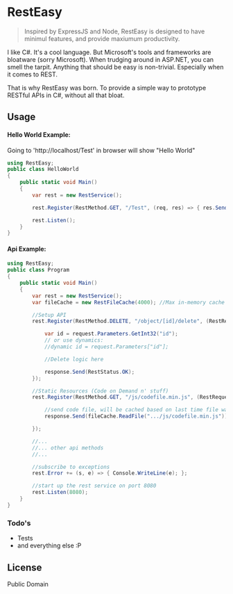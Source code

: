 # RestEasy

> Inspired by ExpressJS and Node, RestEasy is designed to have minimul features, and provide maxiumum productivity.

I like C#. It's a cool language. But Microsoft's tools and frameworks are bloatware (sorry Microsoft). When trudging around in ASP.NET, you can smell the tarpit. Anything that should be easy is non-trivial. Especially when it comes to REST.

That is why RestEasy was born. To provide a simple way to prototype RESTful APIs in C#, without all that bloat.

## Usage

#### Hello World Example:
Going to 'http://localhost/Test' in browser will show "Hello World"

```c#
using RestEasy;
public class HelloWorld
{
	public static void Main()
	{
		var rest = new RestService();

		rest.Register(RestMethod.GET, "/Test", (req, res) => { res.Send("Hello World"); });

		rest.Listen();
	}
}
```

#### Api Example:

```c#
using RestEasy;
public class Program 
{
	public static void Main()
	{
		var rest = new RestService();
		var fileCache = new RestFileCache(4000); //Max in-memory cache size (kb)

		//Setup API
		rest.Register(RestMethod.DELETE, "/object/[id]/delete", (RestRequest request, RestResponse response) => {

			var id = request.Parameters.GetInt32("id");
			// or use dynamics: 
			//dynamic id = request.Parameters["id"]; 

			//Delete logic here

			response.Send(RestStatus.OK);
		});

		//Static Resources (Code on Demand n' stuff)
		rest.Register(RestMethod.GET, "/js/codefile.min.js", (RestRequest request, RestResponse response) => {

			//send code file, will be cached based on last time file was written to (write timestamp)
			response.Send(fileCache.ReadFile(".../js/codefile.min.js"));

		});

		//...
		//... other api methods
		//...

		//subscribe to exceptions
		rest.Error += (s, e) => { Console.WriteLine(e); };

		//start up the rest service on port 8080
		rest.Listen(8080);
	}
}
```


### Todo's

 - Tests
 - and everything else :P

License
----

Public Domain

